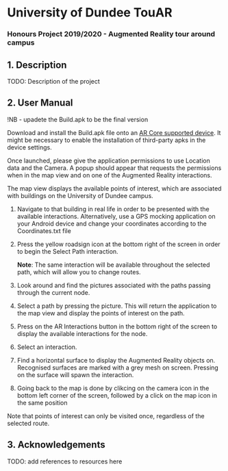 # University of Dundee TouAR
### Honours Project 2019/2020 - Augmented Reality tour around campus

## 1. Description

TODO: Description of the project

## 2. User Manual
!NB - upadete the Build.apk to be the final version

Download and install the Build.apk file onto an [AR Core supported device](https://developers.google.com/ar/discover/supported-devices). It might be necessary to enable the installation of third-party apks in the device settings. 

Once launched, please give the application permissions to use Location data and the Camera. A popup should appear that requests the permissions when in the map view and on one of the Augmented Reality interactions. 

The map view displays the available points of interest, which are associated with buildings on the University of Dundee campus. 

1. Navigate to that building in real life in order to be presented with the available interactions. Alternatively, use a GPS mocking application on your Android device and change your coordinates according to the Coordinates.txt file
2. Press the yellow roadsign icon at the bottom right of the screen in order to begin the Select Path interaction. 

    **Note**: The same interaction will be available throughout the selected path, which will allow you to change routes.

3. Look around and find the pictures associated with the paths passing through the current node. 
4. Select a path by pressing the picture. This will return the application to the map view and display the points of interest on the path.
5. Press on the AR Interactions button in the bottom right of the screen to display the available interactions for the node. 
6. Select an interaction.
7. Find a horizontal surface to display the Augmented Reality objects on. Recognised surfaces are marked with a grey mesh on screen. Pressing on the surface will spawn the interaction.
8. Going back to the map is done by clikcing on the camera icon in the bottom left corner of the screen, followed by a click on the map icon in the same position

Note that points of interest can only be visited once, regardless of the selected route.

## 3. Acknowledgements
TODO: add references to resources here

